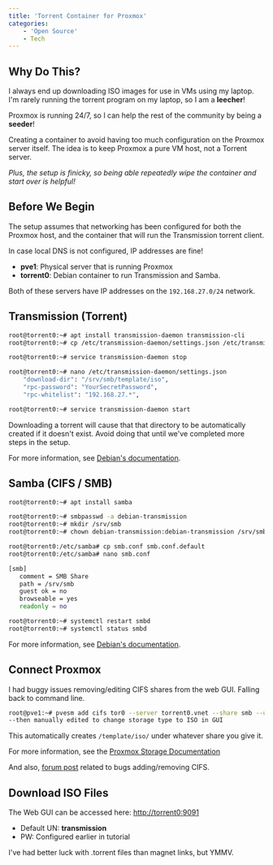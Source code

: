 ```yaml
---
title: 'Torrent Container for Proxmox'
categories:
    - 'Open Source'
    - Tech
---
```


## Why Do This?

I always end up downloading ISO images for use in VMs using my laptop. I'm rarely running the torrent program on my laptop, so I am a **leecher**!

Proxmox is running 24/7, so I can help the rest of the community by being a **seeder**!

Creating a container to avoid having too much configuration on the Proxmox server itself. The idea is to keep Proxmox a pure VM host, not a Torrent server.

*Plus, the setup is finicky, so being able repeatedly wipe the container and start over is helpful!*

## Before We Begin

The setup assumes that networking has been configured for both the Proxmox host, and the container that will run the Transmission torrent client.

In case local DNS is not configured, IP addresses are fine!

- **pve1**: Physical server that is running Proxmox
- **torrent0**: Debian container to run Transmission and Samba.

Both of these servers have IP addresses on the `192.168.27.0/24` network.

## Transmission (Torrent)

```sh
root@torrent0:~# apt install transmission-daemon transmission-cli
root@torrent0:~# cp /etc/transmission-daemon/settings.json /etc/transmission-daemon/settings.json.original

root@torrent0:~# service transmission-daemon stop

root@torrent0:~# nano /etc/transmission-daemon/settings.json
    "download-dir": "/srv/smb/template/iso",
    "rpc-password": "YourSecretPassword",
    "rpc-whitelist": "192.168.27.*",

root@torrent0:~# service transmission-daemon start
```

Downloading a torrent will cause that that directory to be automatically created if it doesn't exist. Avoid doing that until we've completed more steps in the setup.

For more information, see [Debian's documentation](https://wiki.debian.org/Transmission#Server_installation).

## Samba (CIFS / SMB)

```sh
root@torrent0:~# apt install samba

root@torrent0:~# smbpasswd -a debian-transmission
root@torrent0:~# mkdir /srv/smb
root@torrent0:~# chown debian-transmission:debian-transmission /srv/smb/

root@torrent0:/etc/samba# cp smb.conf smb.conf.default 
root@torrent0:/etc/samba# nano smb.conf

[smb]
   comment = SMB Share 
   path = /srv/smb 
   guest ok = no
   browseable = yes
   readonly = no

root@torrent0:~# systemctl restart smbd
root@torrent0:~# systemctl status smbd
```

For more information, see [Debian's documentation](https://wiki.debian.org/SambaServerSimple).

## Connect Proxmox

I had buggy issues removing/editing CIFS shares from the web GUI. Falling back to command line.

```sh
root@pve1:~# pvesm add cifs tor0 --server torrent0.vnet --share smb --username debian-transmission --password 'YourSecretPassword'
--then manually edited to change storage type to ISO in GUI
```

This automatically creates `/template/iso/` under whatever share you give it.

For more information, see the [Proxmox Storage Documentation](https://pve.proxmox.com/wiki/Storage:_CIFS)

And also, [forum post](https://forum.proxmox.com/threads/cifs-issue-error-with-cfs-lock-file-storage_cfg-working-now-but-shows-question-mark.45962/) related to bugs adding/removing CIFS.

## Download ISO Files

The Web GUI can be accessed here: <http://torrent0:9091>

- Default UN: **transmission**
- PW: Configured earlier in tutorial

I've had better luck with .torrent files than magnet links, but YMMV.
